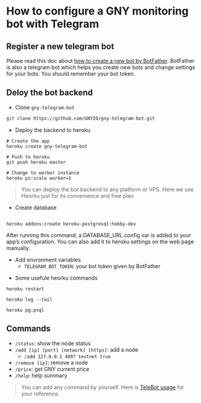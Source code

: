 # How to configure a GNY monitoring bot with Telegram

## Register a new telegram bot

Please read this doc about [how to create a new bot by BotFather](https://core.telegram.org/bots#creating-a-new-bot). BotFather is also a telegram bot which helps you create new bots and change settings for your bots. You should remember your bot token.

## Deloy the bot backend

- Clone `gny-telegram-bot`

```bash
git clone https://github.com/GNYIO/gny-telegram-bot.git

```

- Deploy the backend to heroku

```
# Create the app
heroku create gny-telegram-bot

# Push to heroku
git push heroku master

# Change to worker instance
heroku ps:scale worker=1
```

> You can deploy the bot backend to any platform or VPS. Here we use Heorku just for its convenience and free plan.

- Create database

```

heroku addons:create heroku-postgresql:hobby-dev

```

After running this command, a DATABASE_URL config var is added to your app’s configuration. You can also add it to heroku settings on the web page manually.

- Add envronment variables
  - `TELEGRAM_BOT_TOKEN`: your bot token given by BotFather

* Some usefule heorku commands

```
heroku restart

heroku log --tail

heroku pg:psql
```

## Commands

- `/status`: show the node status
- `/add [ip] [port] [network] [https]`: add a node
  - `/add 127.0.0.1 4097 testnet true`
- `/remove [ip]`: remove a node
- `/price`: get GNY current price
- `/help`: help summary

> You can add any command by yourself. Here is [TeleBot usage](https://github.com/mullwar/telebot) for your reference.
